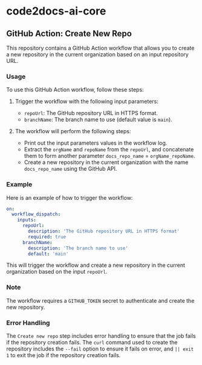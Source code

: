 # code2docs-ai-core

## GitHub Action: Create New Repo

This repository contains a GitHub Action workflow that allows you to create a new repository in the current organization based on an input repository URL.

### Usage

To use this GitHub Action workflow, follow these steps:

1. Trigger the workflow with the following input parameters:
   - `repoUrl`: The GitHub repository URL in HTTPS format.
   - `branchName`: The branch name to use (default value is `main`).

2. The workflow will perform the following steps:
   - Print out the input parameters values in the workflow log.
   - Extract the `orgName` and `repoName` from the `repoUrl`, and concatenate them to form another parameter `docs_repo_name` = `orgName_repoName`.
   - Create a new repository in the current organization with the name `docs_repo_name` using the GitHub API.

### Example

Here is an example of how to trigger the workflow:

```yaml
on:
  workflow_dispatch:
    inputs:
      repoUrl:
        description: 'The GitHub repository URL in HTTPS format'
        required: true
      branchName:
        description: 'The branch name to use'
        default: 'main'
```

This will trigger the workflow and create a new repository in the current organization based on the input `repoUrl`.

### Note

The workflow requires a `GITHUB_TOKEN` secret to authenticate and create the new repository.

### Error Handling

The `Create new repo` step includes error handling to ensure that the job fails if the repository creation fails. The `curl` command used to create the repository includes the `--fail` option to ensure it fails on error, and `|| exit 1` to exit the job if the repository creation fails.
